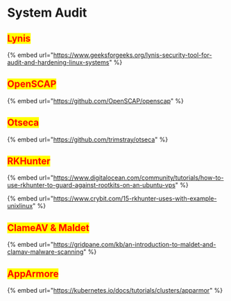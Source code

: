 # System Audit

## <mark style="color:red;">Lynis</mark>

{% embed url="https://www.geeksforgeeks.org/lynis-security-tool-for-audit-and-hardening-linux-systems" %}

## <mark style="color:red;">OpenSCAP</mark>

{% embed url="https://github.com/OpenSCAP/openscap" %}

## <mark style="color:red;">Otseca</mark>

{% embed url="https://github.com/trimstray/otseca" %}

## <mark style="color:red;">RKHunter</mark>

{% embed url="https://www.digitalocean.com/community/tutorials/how-to-use-rkhunter-to-guard-against-rootkits-on-an-ubuntu-vps" %}

{% embed url="https://www.crybit.com/15-rkhunter-uses-with-example-unixlinux" %}

## <mark style="color:red;">ClameAV & Maldet</mark>

{% embed url="https://gridpane.com/kb/an-introduction-to-maldet-and-clamav-malware-scanning" %}

## <mark style="color:red;">AppArmore</mark>

{% embed url="https://kubernetes.io/docs/tutorials/clusters/apparmor" %}
